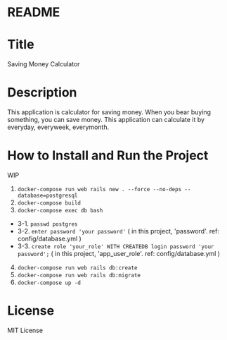 # README

# Title
Saving Money Calculator

# Description
This application is calculator for saving money.
When you bear buying something, you can save money. This application can calculate it by everyday, everyweek, everymonth.

# How to Install and Run the Project
WIP

1. `docker-compose run web rails new . --force --no-deps --database=postgresql`
2. `docker-compose build`
3. `docker-compose exec db bash`
  - 3-1. `passwd postgres`
  - 3-2. `enter password 'your password'` ( in this project, 'password'. ref: config/database.yml )
  - 3-3. `create role 'your_role' WITH CREATEDB login password 'your password';` ( in this project, 'app_user_role'. ref: config/database.yml )
4. `docker-compose run web rails db:create`
5. `docker-compose run web rails db:migrate`
6. `docker-compose up -d`

# License
MIT License


